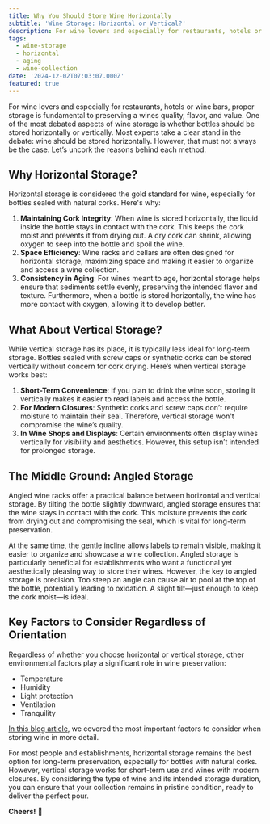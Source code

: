 ```yaml
---
title: Why You Should Store Wine Horizontally
subtitle: 'Wine Storage: Horizontal or Vertical?'
description: For wine lovers and especially for restaurants, hotels or wine bars, proper storage is fundamental to preserving a wines quality, flavor, and value.
tags:
  - wine-storage
  - horizontal
  - aging
  - wine-collection
date: '2024-12-02T07:03:07.000Z'
featured: true
---
```


For wine lovers and especially for restaurants, hotels or wine bars, proper storage is fundamental to preserving a wines quality, flavor, and value. One of the most debated aspects of wine storage is whether bottles should be stored horizontally or vertically. Most experts take a clear stand in the debate: wine should be stored horizontally. However, that must not always be the case. Let’s uncork the reasons behind each method.

## Why Horizontal Storage?

Horizontal storage is considered the gold standard for wine, especially for bottles sealed with natural corks. Here's why:

1. **Maintaining Cork Integrity**: When wine is stored horizontally, the liquid inside the bottle stays in contact with the cork. This keeps the cork moist and prevents it from drying out. A dry cork can shrink, allowing oxygen to seep into the bottle and spoil the wine.
2. **Space Efficiency**: Wine racks and cellars are often designed for horizontal storage, maximizing space and making it easier to organize and access a wine collection.
3. **Consistency in Aging**: For wines meant to age, horizontal storage helps ensure that sediments settle evenly, preserving the intended flavor and texture. Furthermore, when a bottle is stored horizontally, the wine has more contact with oxygen, allowing it to develop better.

## What About Vertical Storage?

While vertical storage has its place, it is typically less ideal for long-term storage. Bottles sealed with screw caps or synthetic corks can be stored vertically without concern for cork drying. Here’s when vertical storage works best:

1. **Short-Term Convenience**: If you plan to drink the wine soon, storing it vertically makes it easier to read labels and access the bottle.
2. **For Modern Closures**: Synthetic corks and screw caps don’t require moisture to maintain their seal. Therefore, vertical storage won't compromise the wine’s quality.
3. **In Wine Shops and Displays**: Certain environments often display wines vertically for visibility and aesthetics. However, this setup isn’t intended for prolonged storage.

## The Middle Ground: Angled Storage

Angled wine racks offer a practical balance between horizontal and vertical storage. By tilting the bottle slightly downward, angled storage ensures that the wine stays in contact with the cork. This moisture prevents the cork from drying out and compromising the seal, which is vital for long-term preservation.

At the same time, the gentle incline allows labels to remain visible, making it easier to organize and showcase a wine collection. Angled storage is particularly beneficial for establishments who want a functional yet aesthetically pleasing way to store their wines. However, the key to angled storage is precision. Too steep an angle can cause air to pool at the top of the bottle, potentially leading to oxidation. A slight tilt—just enough to keep the cork moist—is ideal.

## Key Factors to Consider Regardless of Orientation

Regardless of whether you choose horizontal or vertical storage, other environmental factors play a significant role in wine preservation:

- Temperature
- Humidity
- Light protection
- Ventilation
- Tranquility

[In this blog article](https://www.vinoteqa.com/en/blog/winecellar/storage-tips), we covered the most important factors to consider when storing wine in more detail.

For most people and establishments, horizontal storage remains the best option for long-term preservation, especially for bottles with natural corks. However, vertical storage works for short-term use and wines with modern closures. By considering the type of wine and its intended storage duration, you can ensure that your collection remains in pristine condition, ready to deliver the perfect pour.

**Cheers!** 🍷
